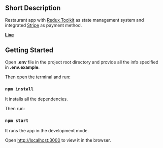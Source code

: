 ## Short Description

Restaurant app with [Redux Toolkit](https://redux-toolkit.js.org/) as state management system and integrated [Stripe](https://stripe.com/docs/stripe-js/react) as payment method.

[**Live**](https://goodfoodctg.vercel.app/)

## Getting Started

Open **.env** file in the project root directory and provide all the info specified in **.env.example**.

Then open the terminal and run:

### `npm install`

It installs all the dependencies.

Then run:

### `npm start`

It runs the app in the development mode.

Open [http://localhost:3000](http://localhost:3000) to view it in the browser.
